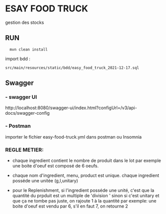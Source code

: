 
# ESAY FOOD TRUCK

gestion des stocks

## RUN 

```
  mvn clean install
  ```

import bdd :

```
src/main/resources/static/bdd/easy_food_truck_2021-12-17.sql
  ```

## Swagger 

###  - swagger UI 
http://localhost:8080/swagger-ui/index.html?configUrl=/v3/api-docs/swagger-config

###  - Postman

importer le fichier easy-food-truck.yml dans postman ou Insomnia


### REGLE METIER: 

- chaque ingredient contient le nombre de produit dans le lot par exemple une boite d'oeuf est composé de 6 oeufs. 
- chaque nom d'ingredient, menu, product est unique. 
 chaque ingredient posséde une unitée (g,l,unitary)

- pour le Replenishment, si l'ingredient posséde une unité, c'est que la quantité du prpduit est un multiple de 'division '
sinon si c'est unitary et que ça ne tombe pas juste, on rajoute 1 à la quantité 
par exemple: une boite d'oeuf est vendu par 6, s'il en faut 7, on retourne 2
